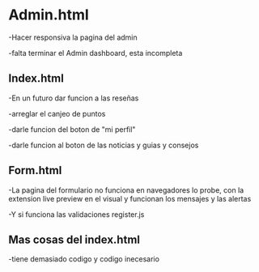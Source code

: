 #  Admin.html

-Hacer responsiva la pagina del admin 

-falta terminar el Admin dashboard, esta incompleta

## Index.html
-En un futuro dar funcion a las reseñas

-arreglar el canjeo de puntos

-darle funcion del boton de "mi perfil"

-darle funcion al boton de las noticias y guias y consejos

## Form.html
-La pagina del formulario no funciona en navegadores lo probe,
con la extension live preview en el visual y funcionan los mensajes y las alertas 

-Y si funciona las validaciones register.js 

## Mas cosas del index.html 

-tiene demasiado codigo y codigo inecesario 

